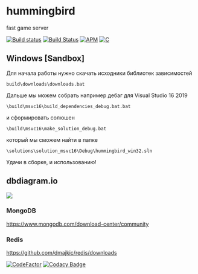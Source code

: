 # hummingbird
fast game server

[![Build status](https://ci.appveyor.com/api/projects/status/mc9j9w88oh24n0ve?svg=true)](https://ci.appveyor.com/project/irov/hummingbird)
[![Build Status](https://travis-ci.org/irov/hummingbird.svg?branch=master)](https://travis-ci.org/irov/hummingbird)
[![APM](https://img.shields.io/apm/l/vim-mode)](https://en.wikipedia.org/wiki/MIT_License)
[![C](https://img.shields.io/badge/language-C-red.svg)](https://en.wikipedia.org/wiki/C_(programming_language))

## Windows [Sandbox]

Для начала работы нужно скачать исходники библиотек зависимостей

`build\downloads\downloads.bat`
    
Дальше мы можем собрать например дебаг для Visual Studio 16 2019

`\build\msvc16\build_dependencies_debug.bat.bat`

и сформировать солюшен

`\build\msvc16\make_solution_debug.bat`
    
который мы сможем найти в папке

`\solutions\solution_msvc16\Debug\hummingbird_win32.sln`

Удачи в сборке, и использованию!

## dbdiagram.io            
<a href="https://dbdiagram.io/embed/5e2d75ec9e76504e0ef0a92f">
    <img src="https://user-images.githubusercontent.com/1975501/73135073-0214e180-4047-11ea-98fe-276648705883.png">
</a>

### MongoDB
https://www.mongodb.com/download-center/community
### Redis
https://github.com/dmajkic/redis/downloads

[![CodeFactor](https://www.codefactor.io/repository/github/irov/hummingbird/badge)](https://www.codefactor.io/repository/github/irov/hummingbird) [![Codacy Badge](https://api.codacy.com/project/badge/Grade/21af5c85dcc1429bb380225862f5cc73)](https://www.codacy.com/manual/irov13/hummingbird?utm_source=github.com&amp;utm_medium=referral&amp;utm_content=irov/hummingbird&amp;utm_campaign=Badge_Grade)
